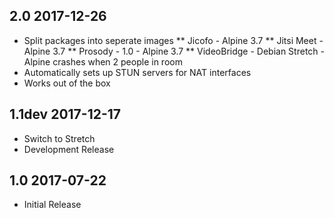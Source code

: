## 2.0 2017-12-26 <dave at tiredofit dot ca>

* Split packages into seperate images
** Jicofo - Alpine 3.7
** Jitsi Meet - Alpine 3.7
** Prosody - 1.0 - Alpine 3.7
** VideoBridge - Debian Stretch - Alpine crashes when 2 people in room
* Automatically sets up STUN servers for NAT interfaces
* Works out of the box

 
## 1.1dev 2017-12-17 <dave at tiredofit dot ca>

* Switch to Stretch
* Development Release

## 1.0 2017-07-22 <dave at tiredofit dot ca>

* Initial Release
